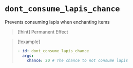 # `dont_consume_lapis_chance`

Prevents consuming lapis when enchanting items

> [!hint] Permanent Effect

> [!example]
> ```yaml
> - id: dont_consume_lapis_chance
>   args:
>     chance: 20 # The chance to not consume lapis 
> ```
